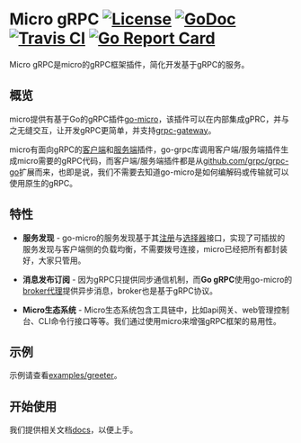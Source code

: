 # Micro gRPC [![License](https://img.shields.io/:license-apache-blue.svg)](https://opensource.org/licenses/Apache-2.0) [![GoDoc](https://godoc.org/github.com/micro/go-micro/service/grpc?status.svg)](https://godoc.org/github.com/micro/go-micro/service/grpc) [![Travis CI](https://api.travis-ci.org/micro/go-micro/service/grpc.svg?branch=master)](https://travis-ci.org/micro/go-micro/service/grpc) [![Go Report Card](https://goreportcard.com/badge/micro/go-micro/service/grpc)](https://goreportcard.com/report/github.com/micro/go-micro/service/grpc)

Micro gRPC是micro的gRPC框架插件，简化开发基于gRPC的服务。

## 概览

micro提供有基于Go的gRPC插件[go-micro](https://github.com/micro/go-micro)，该插件可以在内部集成gPRC，并与之无缝交互，让开发gRPC更简单，并支持[grpc-gateway](https://github.com/grpc-ecosystem/grpc-gateway)。

micro有面向gRPC的[客户端](https://github.com/micro/go-plugins/tree/master/client)和[服务端](https://github.com/micro/go-plugins/tree/master/server)插件，go-grpc库调用客户端/服务端插件生成micro需要的gRPC代码，而客户端/服务端插件都是从[github.com/grpc/grpc-go](https://github.com/grpc/grpc-go)扩展而来，也即是说，我们不需要去知道go-micro是如何编解码或传输就可以使用原生的gRPC。

## 特性

- **服务发现** - go-micro的服务发现基于其[注册](https://github.com/micro/go-plugins/tree/master/registry)与[选择器](https://github.com/micro/go-micro/tree/master/selector)接口，实现了可插拔的服务发现与客户端侧的负载均衡，不需要拨号连接，micro已经把所有都封装好，大家只管用。

- **消息发布订阅** - 因为gRPC只提供同步通信机制，而**Go gRPC**使用go-micro的[broker代理](https://github.com/micro/go-micro/tree/master/broker)提供异步消息，broker也是基于gRPC协议。

- **Micro生态系统** - Micro生态系统包含工具链中，比如api网关、web管理控制台、CLI命令行接口等等。我们通过使用micro来增强gRPC框架的易用性。

## 示例

示例请查看[examples/greeter](https://github.com/micro/go-micro/service/grpc/tree/master/examples/greeter)。

## 开始使用

我们提供相关文档[docs](https://micro.mu/docs/go-grpc_cn.html)，以便上手。